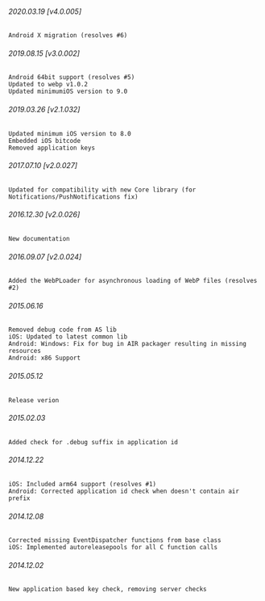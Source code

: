 

###### 2020.03.19 [v4.0.005]

```
Android X migration (resolves #6)
```


###### 2019.08.15 [v3.0.002]

```
Android 64bit support (resolves #5)
Updated to webp v1.0.2 
Updated minimumiOS version to 9.0
```


###### 2019.03.26 [v2.1.032]

```
Updated minimum iOS version to 8.0
Embedded iOS bitcode
Removed application keys 
```


###### 2017.07.10 [v2.0.027]

```
Updated for compatibility with new Core library (for Notifications/PushNotifications fix)
```


###### 2016.12.30 [v2.0.026]

```
New documentation
```


###### 2016.09.07 [v2.0.024]

```
Added the WebPLoader for asynchronous loading of WebP files (resolves #2)
```


###### 2015.06.16

```
Removed debug code from AS lib
iOS: Updated to latest common lib
Android: Windows: Fix for bug in AIR packager resulting in missing resources
Android: x86 Support
```


###### 2015.05.12

```
Release verion
```


###### 2015.02.03

```
Added check for .debug suffix in application id
```


###### 2014.12.22

```
iOS: Included arm64 support (resolves #1)
Android: Corrected application id check when doesn't contain air prefix
```


###### 2014.12.08

```
Corrected missing EventDispatcher functions from base class
iOS: Implemented autoreleasepools for all C function calls
```


###### 2014.12.02

```
New application based key check, removing server checks
```

